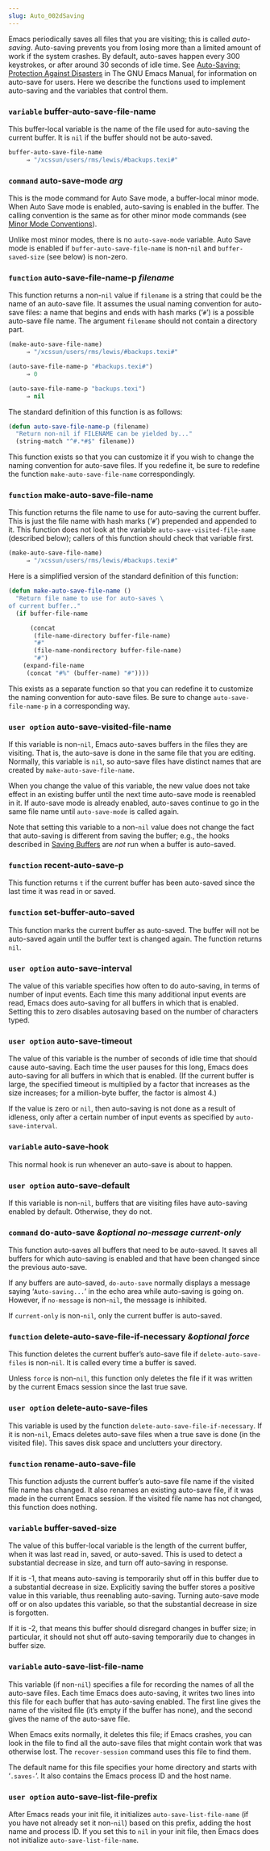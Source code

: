 ```yaml
---
slug: Auto_002dSaving
---
```


Emacs periodically saves all files that you are visiting; this is called *auto-saving*. Auto-saving prevents you from losing more than a limited amount of work if the system crashes. By default, auto-saves happen every 300 keystrokes, or after around 30 seconds of idle time. See [Auto-Saving: Protection Against Disasters](https://www.gnu.org/software/emacs/manual/html_mono/emacs.html#Auto-Save) in The GNU Emacs Manual, for information on auto-save for users. Here we describe the functions used to implement auto-saving and the variables that control them.

### <span className="tag variable">`variable`</span> **buffer-auto-save-file-name**

This buffer-local variable is the name of the file used for auto-saving the current buffer. It is `nil` if the buffer should not be auto-saved.

```lisp
buffer-auto-save-file-name
     ⇒ "/xcssun/users/rms/lewis/#backups.texi#"
```

### <span className="tag command">`command`</span> **auto-save-mode** *arg*

This is the mode command for Auto Save mode, a buffer-local minor mode. When Auto Save mode is enabled, auto-saving is enabled in the buffer. The calling convention is the same as for other minor mode commands (see [Minor Mode Conventions](/docs/elisp/Minor-Mode-Conventions)).

Unlike most minor modes, there is no `auto-save-mode` variable. Auto Save mode is enabled if `buffer-auto-save-file-name` is non-`nil` and `buffer-saved-size` (see below) is non-zero.

### <span className="tag function">`function`</span> **auto-save-file-name-p** *filename*

This function returns a non-`nil` value if `filename` is a string that could be the name of an auto-save file. It assumes the usual naming convention for auto-save files: a name that begins and ends with hash marks (‘`#`’) is a possible auto-save file name. The argument `filename` should not contain a directory part.

```lisp
(make-auto-save-file-name)
     ⇒ "/xcssun/users/rms/lewis/#backups.texi#"
```

```lisp
(auto-save-file-name-p "#backups.texi#")
     ⇒ 0
```

```lisp
(auto-save-file-name-p "backups.texi")
     ⇒ nil
```

The standard definition of this function is as follows:

```lisp
(defun auto-save-file-name-p (filename)
  "Return non-nil if FILENAME can be yielded by..."
  (string-match "^#.*#$" filename))
```

This function exists so that you can customize it if you wish to change the naming convention for auto-save files. If you redefine it, be sure to redefine the function `make-auto-save-file-name` correspondingly.

### <span className="tag function">`function`</span> **make-auto-save-file-name**

This function returns the file name to use for auto-saving the current buffer. This is just the file name with hash marks (‘`#`’) prepended and appended to it. This function does not look at the variable `auto-save-visited-file-name` (described below); callers of this function should check that variable first.

```lisp
(make-auto-save-file-name)
     ⇒ "/xcssun/users/rms/lewis/#backups.texi#"
```

Here is a simplified version of the standard definition of this function:

```lisp
(defun make-auto-save-file-name ()
  "Return file name to use for auto-saves \
of current buffer.."
  (if buffer-file-name
```

```lisp
      (concat
       (file-name-directory buffer-file-name)
       "#"
       (file-name-nondirectory buffer-file-name)
       "#")
    (expand-file-name
     (concat "#%" (buffer-name) "#"))))
```

This exists as a separate function so that you can redefine it to customize the naming convention for auto-save files. Be sure to change `auto-save-file-name-p` in a corresponding way.

### <span className="tag useroption">`user option`</span> **auto-save-visited-file-name**

If this variable is non-`nil`, Emacs auto-saves buffers in the files they are visiting. That is, the auto-save is done in the same file that you are editing. Normally, this variable is `nil`, so auto-save files have distinct names that are created by `make-auto-save-file-name`.

When you change the value of this variable, the new value does not take effect in an existing buffer until the next time auto-save mode is reenabled in it. If auto-save mode is already enabled, auto-saves continue to go in the same file name until `auto-save-mode` is called again.

Note that setting this variable to a non-`nil` value does not change the fact that auto-saving is different from saving the buffer; e.g., the hooks described in [Saving Buffers](/docs/elisp/Saving-Buffers) are *not* run when a buffer is auto-saved.

### <span className="tag function">`function`</span> **recent-auto-save-p**

This function returns `t` if the current buffer has been auto-saved since the last time it was read in or saved.

### <span className="tag function">`function`</span> **set-buffer-auto-saved**

This function marks the current buffer as auto-saved. The buffer will not be auto-saved again until the buffer text is changed again. The function returns `nil`.

### <span className="tag useroption">`user option`</span> **auto-save-interval**

The value of this variable specifies how often to do auto-saving, in terms of number of input events. Each time this many additional input events are read, Emacs does auto-saving for all buffers in which that is enabled. Setting this to zero disables autosaving based on the number of characters typed.

### <span className="tag useroption">`user option`</span> **auto-save-timeout**

The value of this variable is the number of seconds of idle time that should cause auto-saving. Each time the user pauses for this long, Emacs does auto-saving for all buffers in which that is enabled. (If the current buffer is large, the specified timeout is multiplied by a factor that increases as the size increases; for a million-byte buffer, the factor is almost 4.)

If the value is zero or `nil`, then auto-saving is not done as a result of idleness, only after a certain number of input events as specified by `auto-save-interval`.

### <span className="tag variable">`variable`</span> **auto-save-hook**

This normal hook is run whenever an auto-save is about to happen.

### <span className="tag useroption">`user option`</span> **auto-save-default**

If this variable is non-`nil`, buffers that are visiting files have auto-saving enabled by default. Otherwise, they do not.

### <span className="tag command">`command`</span> **do-auto-save** *\&optional no-message current-only*

This function auto-saves all buffers that need to be auto-saved. It saves all buffers for which auto-saving is enabled and that have been changed since the previous auto-save.

If any buffers are auto-saved, `do-auto-save` normally displays a message saying ‘`Auto-saving...`’ in the echo area while auto-saving is going on. However, if `no-message` is non-`nil`, the message is inhibited.

If `current-only` is non-`nil`, only the current buffer is auto-saved.

### <span className="tag function">`function`</span> **delete-auto-save-file-if-necessary** *\&optional force*

This function deletes the current buffer’s auto-save file if `delete-auto-save-files` is non-`nil`. It is called every time a buffer is saved.

Unless `force` is non-`nil`, this function only deletes the file if it was written by the current Emacs session since the last true save.

### <span className="tag useroption">`user option`</span> **delete-auto-save-files**

This variable is used by the function `delete-auto-save-file-if-necessary`. If it is non-`nil`, Emacs deletes auto-save files when a true save is done (in the visited file). This saves disk space and unclutters your directory.

### <span className="tag function">`function`</span> **rename-auto-save-file**

This function adjusts the current buffer’s auto-save file name if the visited file name has changed. It also renames an existing auto-save file, if it was made in the current Emacs session. If the visited file name has not changed, this function does nothing.

### <span className="tag variable">`variable`</span> **buffer-saved-size**

The value of this buffer-local variable is the length of the current buffer, when it was last read in, saved, or auto-saved. This is used to detect a substantial decrease in size, and turn off auto-saving in response.

If it is -1, that means auto-saving is temporarily shut off in this buffer due to a substantial decrease in size. Explicitly saving the buffer stores a positive value in this variable, thus reenabling auto-saving. Turning auto-save mode off or on also updates this variable, so that the substantial decrease in size is forgotten.

If it is -2, that means this buffer should disregard changes in buffer size; in particular, it should not shut off auto-saving temporarily due to changes in buffer size.

### <span className="tag variable">`variable`</span> **auto-save-list-file-name**

This variable (if non-`nil`) specifies a file for recording the names of all the auto-save files. Each time Emacs does auto-saving, it writes two lines into this file for each buffer that has auto-saving enabled. The first line gives the name of the visited file (it’s empty if the buffer has none), and the second gives the name of the auto-save file.

When Emacs exits normally, it deletes this file; if Emacs crashes, you can look in the file to find all the auto-save files that might contain work that was otherwise lost. The `recover-session` command uses this file to find them.

The default name for this file specifies your home directory and starts with ‘`.saves-`’. It also contains the Emacs process ID and the host name.

### <span className="tag useroption">`user option`</span> **auto-save-list-file-prefix**

After Emacs reads your init file, it initializes `auto-save-list-file-name` (if you have not already set it non-`nil`) based on this prefix, adding the host name and process ID. If you set this to `nil` in your init file, then Emacs does not initialize `auto-save-list-file-name`.
